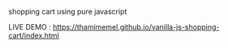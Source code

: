 shopping cart using pure javascript

LIVE DEMO : https://thamimemel.github.io/vanilla-js-shopping-cart/index.html
